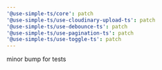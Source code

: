 ```yaml
---
'@use-simple-ts/core': patch
'@use-simple-ts/use-cloudinary-upload-ts': patch
'@use-simple-ts/use-debounce-ts': patch
'@use-simple-ts/use-pagination-ts': patch
'@use-simple-ts/use-toggle-ts': patch
---
```


minor bump for tests
